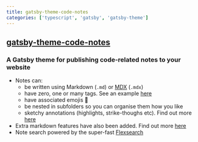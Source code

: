```yaml
---
title: gatsby-theme-code-notes
categories: ['typescript', 'gatsby', 'gatsby-theme']
---
```

## [gatsby-theme-code-notes](https://github.com/mrmartineau/gatsby-theme-code-notes)

### A Gatsby theme for publishing code-related notes to your website


- Notes can:
  - be written using Markdown (`.md`) or [MDX](https://mdxjs.com/) (`.mdx`)
  - have zero, one or many tags. See an example [here](https://code-notes-example.netlify.app/syntax-highlighting)
  - have associated emojis 👏
  - be nested in subfolders so you can organise them how you like
  - sketchy annotations (highlights, strike-thoughs etc). Find out more [here](https://code-notes-example.netlify.app/annotations)
- Extra markdown features have also been added. Find out more [here](https://code-notes-example.netlify.app/markdown-features)
- Note search powered by the super-fast [Flexsearch](https://github.com/nextapps-de/flexsearch)
